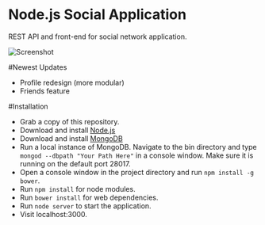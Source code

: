 Node.js Social Application
==============

REST API and front-end for social network application.

![Screenshot](http://i.imgur.com/en1Ye2U.png)

#Newest Updates
* Profile redesign (more modular)
* Friends feature

#Installation
* Grab a copy of this repository.
* Download and install [Node.js](http://nodejs.org/)
* Download and install [MongoDB](http://www.mongodb.org/downloads)
* Run a local instance of MongoDB. 
   Navigate to the bin directory and type `mongod --dbpath "Your Path Here"` in a console window.
   Make sure it is running on the default port 28017.
* Open a console window in the project directory and run `npm install -g bower`.
* Run `npm install` for node modules.
* Run `bower install` for web dependencies.
* Run `node server` to start the application.
* Visit localhost:3000.
